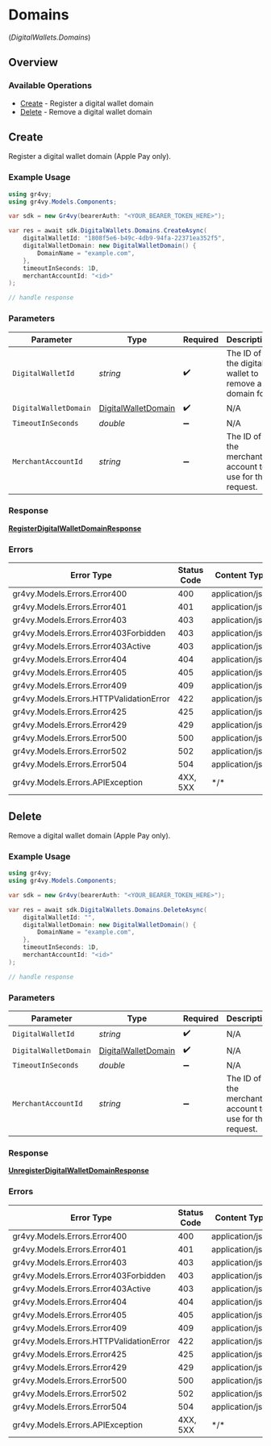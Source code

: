 # Domains
(*DigitalWallets.Domains*)

## Overview

### Available Operations

* [Create](#create) - Register a digital wallet domain
* [Delete](#delete) - Remove a digital wallet domain

## Create

Register a digital wallet domain (Apple Pay only).

### Example Usage

```csharp
using gr4vy;
using gr4vy.Models.Components;

var sdk = new Gr4vy(bearerAuth: "<YOUR_BEARER_TOKEN_HERE>");

var res = await sdk.DigitalWallets.Domains.CreateAsync(
    digitalWalletId: "1808f5e6-b49c-4db9-94fa-22371ea352f5",
    digitalWalletDomain: new DigitalWalletDomain() {
        DomainName = "example.com",
    },
    timeoutInSeconds: 1D,
    merchantAccountId: "<id>"
);

// handle response
```

### Parameters

| Parameter                                                             | Type                                                                  | Required                                                              | Description                                                           | Example                                                               |
| --------------------------------------------------------------------- | --------------------------------------------------------------------- | --------------------------------------------------------------------- | --------------------------------------------------------------------- | --------------------------------------------------------------------- |
| `DigitalWalletId`                                                     | *string*                                                              | :heavy_check_mark:                                                    | The ID of the digital wallet to remove a domain for.                  | 1808f5e6-b49c-4db9-94fa-22371ea352f5                                  |
| `DigitalWalletDomain`                                                 | [DigitalWalletDomain](../../Models/Components/DigitalWalletDomain.md) | :heavy_check_mark:                                                    | N/A                                                                   |                                                                       |
| `TimeoutInSeconds`                                                    | *double*                                                              | :heavy_minus_sign:                                                    | N/A                                                                   |                                                                       |
| `MerchantAccountId`                                                   | *string*                                                              | :heavy_minus_sign:                                                    | The ID of the merchant account to use for this request.               |                                                                       |

### Response

**[RegisterDigitalWalletDomainResponse](../../Models/Requests/RegisterDigitalWalletDomainResponse.md)**

### Errors

| Error Type                              | Status Code                             | Content Type                            |
| --------------------------------------- | --------------------------------------- | --------------------------------------- |
| gr4vy.Models.Errors.Error400            | 400                                     | application/json                        |
| gr4vy.Models.Errors.Error401            | 401                                     | application/json                        |
| gr4vy.Models.Errors.Error403            | 403                                     | application/json                        |
| gr4vy.Models.Errors.Error403Forbidden   | 403                                     | application/json                        |
| gr4vy.Models.Errors.Error403Active      | 403                                     | application/json                        |
| gr4vy.Models.Errors.Error404            | 404                                     | application/json                        |
| gr4vy.Models.Errors.Error405            | 405                                     | application/json                        |
| gr4vy.Models.Errors.Error409            | 409                                     | application/json                        |
| gr4vy.Models.Errors.HTTPValidationError | 422                                     | application/json                        |
| gr4vy.Models.Errors.Error425            | 425                                     | application/json                        |
| gr4vy.Models.Errors.Error429            | 429                                     | application/json                        |
| gr4vy.Models.Errors.Error500            | 500                                     | application/json                        |
| gr4vy.Models.Errors.Error502            | 502                                     | application/json                        |
| gr4vy.Models.Errors.Error504            | 504                                     | application/json                        |
| gr4vy.Models.Errors.APIException        | 4XX, 5XX                                | \*/\*                                   |

## Delete

Remove a digital wallet domain (Apple Pay only).

### Example Usage

```csharp
using gr4vy;
using gr4vy.Models.Components;

var sdk = new Gr4vy(bearerAuth: "<YOUR_BEARER_TOKEN_HERE>");

var res = await sdk.DigitalWallets.Domains.DeleteAsync(
    digitalWalletId: "",
    digitalWalletDomain: new DigitalWalletDomain() {
        DomainName = "example.com",
    },
    timeoutInSeconds: 1D,
    merchantAccountId: "<id>"
);

// handle response
```

### Parameters

| Parameter                                                             | Type                                                                  | Required                                                              | Description                                                           | Example                                                               |
| --------------------------------------------------------------------- | --------------------------------------------------------------------- | --------------------------------------------------------------------- | --------------------------------------------------------------------- | --------------------------------------------------------------------- |
| `DigitalWalletId`                                                     | *string*                                                              | :heavy_check_mark:                                                    | N/A                                                                   |                                                                       |
| `DigitalWalletDomain`                                                 | [DigitalWalletDomain](../../Models/Components/DigitalWalletDomain.md) | :heavy_check_mark:                                                    | N/A                                                                   |                                                                       |
| `TimeoutInSeconds`                                                    | *double*                                                              | :heavy_minus_sign:                                                    | N/A                                                                   |                                                                       |
| `MerchantAccountId`                                                   | *string*                                                              | :heavy_minus_sign:                                                    | The ID of the merchant account to use for this request.               |                                                                       |

### Response

**[UnregisterDigitalWalletDomainResponse](../../Models/Requests/UnregisterDigitalWalletDomainResponse.md)**

### Errors

| Error Type                              | Status Code                             | Content Type                            |
| --------------------------------------- | --------------------------------------- | --------------------------------------- |
| gr4vy.Models.Errors.Error400            | 400                                     | application/json                        |
| gr4vy.Models.Errors.Error401            | 401                                     | application/json                        |
| gr4vy.Models.Errors.Error403            | 403                                     | application/json                        |
| gr4vy.Models.Errors.Error403Forbidden   | 403                                     | application/json                        |
| gr4vy.Models.Errors.Error403Active      | 403                                     | application/json                        |
| gr4vy.Models.Errors.Error404            | 404                                     | application/json                        |
| gr4vy.Models.Errors.Error405            | 405                                     | application/json                        |
| gr4vy.Models.Errors.Error409            | 409                                     | application/json                        |
| gr4vy.Models.Errors.HTTPValidationError | 422                                     | application/json                        |
| gr4vy.Models.Errors.Error425            | 425                                     | application/json                        |
| gr4vy.Models.Errors.Error429            | 429                                     | application/json                        |
| gr4vy.Models.Errors.Error500            | 500                                     | application/json                        |
| gr4vy.Models.Errors.Error502            | 502                                     | application/json                        |
| gr4vy.Models.Errors.Error504            | 504                                     | application/json                        |
| gr4vy.Models.Errors.APIException        | 4XX, 5XX                                | \*/\*                                   |